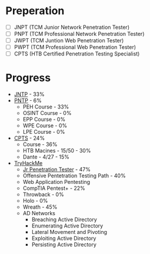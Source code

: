 # Preperation
* [ ] JNPT (TCM Junior Network Penetration Tester)
* [ ] PNPT (TCM Professional Network Penetration Tester)
* [ ] JWPT (TCM Juntion Web Penetration Tester)
* [ ] PWPT (TCM Professional Web Penetration Tester)
* [ ] CPTS (HTB Certified Penetration Testing Specialist)

# Progress
* [JNTP](/prperation/TCM.md) - 33%
* [PNTP](/preperation/TCM.md) - 6%
  * PEH Course - 33%
  * OSINT Course - 0%
  * EPP Course - 0%
  * WPE Course - 0%
  * LPE Course - 0%
* [CPTS](/preperation/HTB.md) - 24%
  * Course - 36%
  * HTB Macines - 15/50 - 30%
  * Dante - 4/27 - 15%
* [TryHackMe](/preperation/THM.md)
  * [Jr Penetration Tester](/preperation/thm/jpt.md) - 47%
  * Offensive Pentetration Testing Path - 40%
  * Web Application Pentesting
  * CompTIA Pentest+ - 22%
  * Throwback - 0%
  * Holo - 0%
  * Wreath - 45%
  * AD Networks
    * Breaching Active Directory
    * Enumerating Active Directory
    * Lateral Movement and Pivoting
    * Exploiting Active Directory
    * Persisting Active Directory
    





